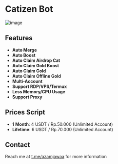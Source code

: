 # Catizen Bot

![image](https://github.com/user-attachments/assets/956dd03e-2e8e-4b19-a45e-fafccdbb16de)


## Features
- **Auto Merge**
- **Auto Boost**
- **Auto Claim Airdrop Cat**
- **Auto Claim Gold Boost**
- **Auto Claim Gold**
- **Auto Claim Offline Gold**
- **Multi-Account**
- **Support RDP/VPS/Termux**
- **Less Memory/CPU Usage**
- **Support Proxy**

## Prices Script
- **1 Month**: 4 USDT / Rp.50.000 (Unlimited Account)
- **Lifetime**: 6 USDT / Rp.70.000 (Unlimited Account)

## Contact
Reach me at [t.me/azamjawaa](https://t.me/azamjawaa) for more information
